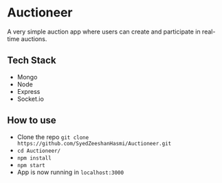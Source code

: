 # Auctioneer

A very simple auction app where users can create and participate in real-time auctions.

## Tech Stack

- Mongo
- Node
- Express
- Socket.io

## How to use

- Clone the repo ```git clone https://github.com/SyedZeeshanHasmi/Auctioneer.git```
- ```cd Auctioneer/```
- ```npm install```
- ```npm start```
- App is now running in ```localhost:3000```
